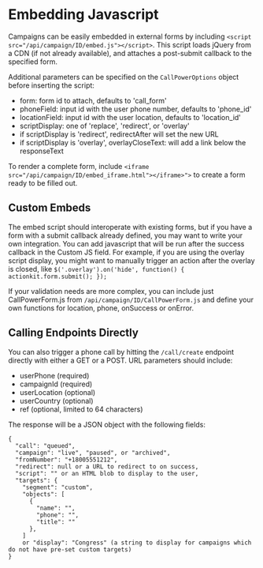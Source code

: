 
Embedding Javascript
===========

Campaigns can be easily embedded in external forms by including `<script src="/api/campaign/ID/embed.js"></script>`. 
This script loads jQuery from a CDN (if not already available), and attaches a post-submit callback to the specified form.

Additional parameters can be specified on the `CallPowerOptions` object before inserting the script:

* form: form id to attach, defaults to 'call_form'
* phoneField: input id with the user phone number, defaults to 'phone_id'
* locationField: input id with the user location, defaults to 'location_id'
* scriptDisplay: one of 'replace', 'redirect', or 'overlay'
* if scriptDisplay is 'redirect', redirectAfter will set the new URL
* if scriptDisplay is 'overlay', overlayCloseText: will add a link below the responseText

To render a complete form, include `<iframe src="/api/campaign/ID/embed_iframe.html"></iframe>">` to create a form ready to be filled out.

Custom Embeds
-------------

The embed script should interoperate with existing forms, but if you have a form with a submit callback already defined, you may want to write your own integration. You can add javascript that will be run after the success callback in the Custom JS field. For example, if you are using the overlay script display, you might want to manually trigger an action after the overlay is closed, like `$('.overlay').on('hide', function() { actionkit.form.submit(); });`

If your validation needs are more complex, you can include just CallPowerForm.js from `/api/campaign/ID/CallPowerForm.js` and define your own functions for location, phone, onSuccess or onError.

Calling Endpoints Directly
--------------------------

You can also trigger a phone call by hitting the `/call/create` endpoint directly with either a GET or a POST. URL parameters should include:

* userPhone (required)
* campaignId (required)
* userLocation (optional)
* userCountry (optional)
* ref (optional, limited to 64 characters)

The response will be a JSON object with the following fields:

```
{
  "call": "queued", 
  "campaign": "live", "paused", or "archived", 
  "fromNumber": "+18005551212", 
  "redirect": null or a URL to redirect to on success, 
  "script": "" or an HTML blob to display to the user, 
  "targets": {
    "segment": "custom",
    "objects": [
      {
        "name": "", 
        "phone": "", 
        "title": ""
      }, 
    ]
    or "display": "Congress" (a string to display for campaigns which do not have pre-set custom targets)
}
```